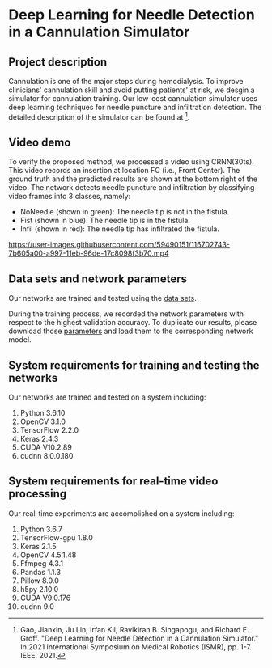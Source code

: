 # Deep Learning for Needle Detection in a Cannulation Simulator
<!--
This is the Keras implementation of the paper *Deep Learning for Needle Detection in a Cannulation Simulator*. If you build projects based on the code, please cite the paper. The bibtex is:

```
@article{gao2021deep,
  title={Deep Learning for Needle Detection in a Cannulation Simulator},
  author={Gao, Jianxin and Lin, Ju and Kil, Irfan and Singapogu, Ravikiran B and Groff, Richard E},
  journal={arXiv e-prints},
  pages={arXiv--2105},
  year={2021}
}
```
-->

## Project description
Cannulation is one of the major steps during hemodialysis. To improve clinicians' cannulation skill and avoid putting patients' at risk, we desgin a simulator for cannulation training. Our low-cost cannulation simulator uses deep learning techniques for needle puncture and infiltration detection. The detailed description of the simulator can be found at [^2021paper].

[^2021paper]: Gao, Jianxin, Ju Lin, Irfan Kil, Ravikiran B. Singapogu, and Richard E. Groff. "Deep Learning for Needle Detection in a Cannulation Simulator." In 2021 International Symposium on Medical Robotics (ISMR), pp. 1-7. IEEE, 2021.

## Video demo
To verify the proposed method, we processed a video using CRNN(30ts). This video records an insertion at location FC (i.e., Front Center). The ground truth and the predicted results are shown at the bottom right of the video. 
The network detects needle puncture and infiltration by classifying video frames into 3 classes, namely:
- NoNeedle (shown in green): The needle tip is not in the fistula.
- Fist (shown in blue): The needle tip is in the fistula.
- Infil (shown in red): The needle tip has infiltrated the fistula.

https://user-images.githubusercontent.com/59490151/116702743-7b605a00-a997-11eb-96de-17c8098f3b70.mp4

## Data sets and network parameters 
Our networks are trained and tested using the [data sets](https://drive.google.com/drive/folders/1m18R03A3EDoURAUM184zxrcUN4C1Eieb?usp=sharing).

During the training process, we recorded the network parameters with respect to the highest validation accuracy. To duplicate our results, please download those [parameters](https://drive.google.com/drive/folders/1D0HNDkNfcTo97wkUPlXHdxkag2i4PnqO?usp=sharing) and load them to the corresponding network model.

## System requirements for training and testing the networks
Our networks are trained and tested on a system including:
1. Python 3.6.10
2. OpenCV 3.1.0 
3. TensorFlow 2.2.0
4. Keras 2.4.3
5. CUDA V10.2.89
6. cudnn 8.0.0.180

## System requirements for real-time video processing
Our real-time experiments are accomplished on a system including:
1. Python 3.6.7
2. TensorFlow-gpu 1.8.0 
3. Keras 2.1.5 
4. OpenCV 4.5.1.48 
5. Ffmpeg 4.3.1 
6. Pandas 1.1.3 
8. Pillow 8.0.0 
9. h5py 2.10.0 
10. CUDA V9.0.176
11. cudnn 9.0
